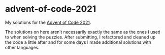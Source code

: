 # advent-of-code-2021

My solutions for the [Advent of Code 2021](https://adventofcode.com/2021).

The solutions on here aren’t necessarily exactly the same as the ones I used to
when solving the puzzles. After submitting, I refactored and cleaned up the code
a little after and for some days I made additional solutions with other
languages.
